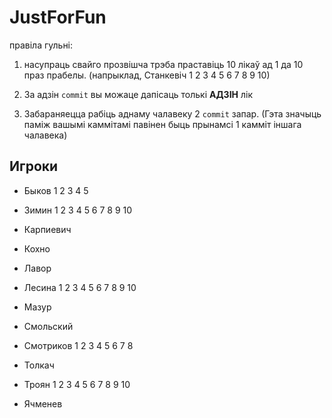 ﻿
JustForFun
==========
правіла гульні:

1. насупраць свайго прозвішча трэба праставіць 10 лікаў ад 1 да 10 праз прабелы.
(напрыклад, Станкевіч 1 2 3 4 5 6 7 8 9 10)

2. За адзін `commit` вы можаце дапісаць толькі __АДЗІН__ лік

3. Забараняецца рабіць аднаму чалавеку 2 `commit` запар. (Гэта значыць паміж вашымі каммітамі павінен быць прынамсі 1 камміт іншага чалавека)


## Игроки

* Быков 1 2 3 4 5

* Зимин 1 2 3 4 5 6 7 8 9 10

* Карпиевич

* Кохно

* Лавор

* Лесина 1 2 3 4 5 6 7 8 9 10

* Мазур

* Смольский

* Смотриков 1 2 3 4 5 6 7 8

* Толкач

* Троян 1 2 3 4 5 6 7 8 9 10

* Ячменев

